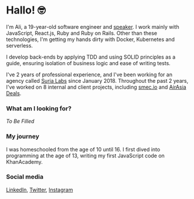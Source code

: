 # Hallo! 🤓

I'm Ali, a 19-year-old software engineer and [speaker](https://ali-ilman.com/talks). I work mainly with JavaScript, React.js, Ruby and Ruby on Rails. Other than these technologies, I'm getting my hands dirty with Docker, Kubernetes and serverless.

I develop back-ends by applying TDD and using SOLID principles as a guide, ensuring isolation of business logic and ease of writing tests.

I've 2 years of professional experience, and I've been working for an agency called [Suria Labs](https://surialabs.com) since January 2018. Throughout the past 2 years, I've worked on 8 internal and client projects, including [smec.io](https://smec.io) and [AirAsia Deals](https://airasia.com/deals).

<!-- ### Notable achievements
- I was involved in the integration of AirAsia's order management system into AirAsia Deals. I was responsible for creating a webhook that updates the payment and sends emails for successful / unsuccessful payments.

- I updated the process of redeeming BIG Points on AirAsia Deals by moving the APIs from Node.js to Rails and rewriting certain parts of BIG Points redemption in the front-end.

- I rapidly fixed a high-priority bug on AirAsia Deals when we were chasing a deadline. This bug was preventing us from making a payment with a non-MYR currency. This is a notable achievement for me because I was initially brought onto the project to fix this bug and **I was unfamiliar with the codebase**.

- I sped up a Rails test-suite that took on average 43 minutes down to an average of 17 minutes to run locally. This used to take around 12-15 minutes on Circle CI. After the enhancement, it takes around 5-7 minutes. 🎉 This could've been sped up further but sacrificing the readability of the tests isn't a good idea.

- I wrote a _partner category importer_ on [AirAsia Activities](https://airasia.com/activities). The _partner category importer_ imports categories from Viator, one of the activity providers on AirAsia Activities. These categories are then matched to our own categories, which gives us the ability to auto-assign categories to certain activities whenever we import activities from Viator.

- I did the initial back-end implementation for smec.io's company signup process. Multi-tenancy was already set-up, so I built the signup feature with multi-tenancy in mind.

- And more to be filled! -->

<!-- ### What am I looking for?
Although I love my current job, I'm passively looking for my next one. I'm at that stage of my life where I'm ready to tick a few things off my bucket list. So, what am I looking for my next role?
- A company that promotes a **_growth culture_**.
- A company that has diverse teams
- A company that develops their own product(s). -->

### What am I looking for?
_To Be Filled_

### My journey
I was homeschooled from the age of 10 until 16. I first dived into programming at the age of 13, writing my first JavaScript code on KhanAcademy.

### Social media
[LinkedIn](https://www.linkedin.com/in/aliilman/), [Twitter](https://twitter.com/thealiilman), [Instagram](https://instagram.com/thealiilman)

<!--
**thealiilman/thealiilman** is a ✨ _special_ ✨ repository because its `README.md` (this file) appears on your GitHub profile.

Here are some ideas to get you started:

- 🔭 I’m currently working on ...
- 🌱 I’m currently learning ...
- 👯 I’m looking to collaborate on ...
- 🤔 I’m looking for help with ...
- 💬 Ask me about ...
- 📫 How to reach me: ...
- 😄 Pronouns: ...
- ⚡ Fun fact: ...
-->
